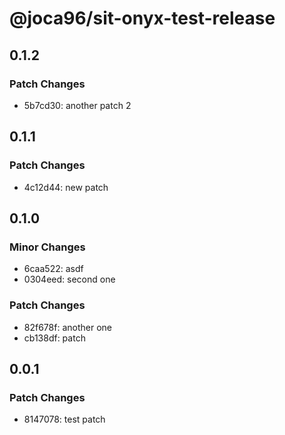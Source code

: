 # @joca96/sit-onyx-test-release

## 0.1.2

### Patch Changes

- 5b7cd30: another patch 2

## 0.1.1

### Patch Changes

- 4c12d44: new patch

## 0.1.0

### Minor Changes

- 6caa522: asdf
- 0304eed: second one

### Patch Changes

- 82f678f: another one
- cb138df: patch

## 0.0.1

### Patch Changes

- 8147078: test patch
